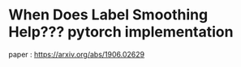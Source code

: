 # When Does Label Smoothing Help??? pytorch implementation

paper : https://arxiv.org/abs/1906.02629

